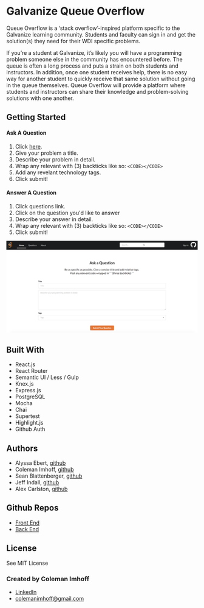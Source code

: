 # Galvanize Queue Overflow

Queue Overflow is a ‘stack overflow’-inspired platform specific to the Galvanize learning community. Students and faculty can sign in and get the solution(s) they need for their WDI specific problems.

If you’re a student at Galvanize, it’s likely you will have a programming problem someone else in the community has encountered before. The queue is often a long process and puts a strain on both students and instructors. In addition, once one student receives help, there is no easy way for another student to quickly receive that same solution without going in the queue themselves. Queue Overflow will provide a platform where students and instructors can share their knowledge and problem-solving solutions with one another.

## Getting Started

#### Ask A Question

1. Click [here](https://queue-overflow.firebaseapp.com/).
2. Give your problem a title.
3. Describe your problem in detail.
4. Wrap any relevant with (3) backticks like so: ```<CODE></CODE>```
5. Add any revelant technology tags.
6. Click submit!

#### Answer A Question

1. Click questions link.
2. Click on the question you'd like to answer
3. Describe your answer in detail.
4. Wrap any relevant with (3) backticks like so: ```<CODE></CODE>```
6. Click submit!

![Queue Overflow](queue-overflow.png "Queue Overflow")

## Built With

- React.js
- React Router
- Semantic UI / Less / Gulp
- Knex.js
- Express.js
- PostgreSQL
- Mocha
- Chai
- Supertest
- Highlight.js
- Github Auth

## Authors

- Alyssa Ebert, [github](https:www.github.com/ebectar)
- Coleman Imhoff, [github](https:www.github.com/colemanimhoff)
- Sean Blattenberger, [github](https:www.github.com/sean-blattenberger)
- Jeff Indall, [github](https:www.github.com/Santa505)
- Alex Carlston, [github](https:www.github.com/alexandercarlston)

## Github Repos

- [Front End](https://github.com/g-overflow/gflow-frontend)
- [Back End](https://github.com/g-overflow/gflow-backend)

## License

See MIT License

### Created by Coleman Imhoff
- [LinkedIn](https://www.linkedin.com/in/colemanimhoff/)
- colemanimhoff@gmail.com
